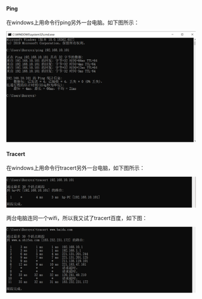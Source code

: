 #### Ping

在windows上用命令行ping另外一台电脑。如下图所示：

![ping](https://github.com/htbytxz/DistributedComputation/blob/master/homework1/ping.png?raw=true)

#### Tracert

在windows上用命令行tracert另外一台电脑，如下图所示：

![tracert](https://github.com/htbytxz/DistributedComputation/blob/master/homework1/tracert1.png?raw=true)

两台电脑连同一个wifi，所以我又试了tracert百度，如下图：

![tracert](https://github.com/htbytxz/DistributedComputation/blob/master/homework1/tracert2.png?raw=true)

